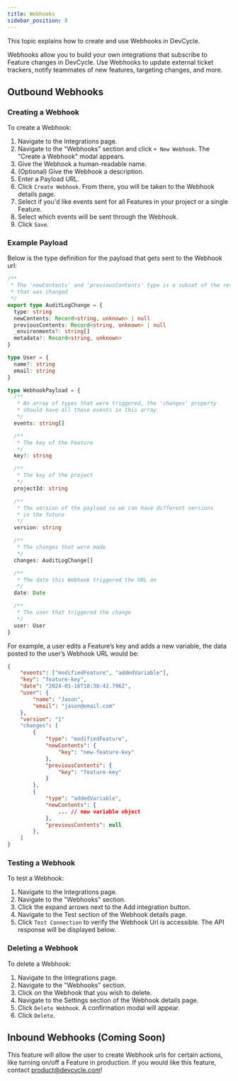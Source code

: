 ```yaml
---
title: Webhooks
sidebar_position: 8
---
```


This topic explains how to create and use Webhooks in DevCycle.

Webhooks allow you to build your own integrations that subscribe to Feature changes in DevCycle.
Use Webhooks to update external ticket trackers, notify teammates of new features, targeting changes, and more.

## Outbound Webhooks

### Creating a Webhook

To create a Webhook:

1. Navigate to the Integrations page.
2. Navigate to the "Webhooks" section and click `+ New Webhook`. The "Create a Webhook" modal appears.
3. Give the Webhook a human-readable name.
4. (Optional) Give the Webhook a description.
5. Enter a Payload URL.
6. Click `Create Webhook`. From there, you will be taken to the Webhook details page.
7. Select if you'd like events sent for all Features in your project or a single Feature.
8. Select which events will be sent through the Webhook.
9. Click `Save`.

### Example Payload

Below is the type definition for the payload that gets sent to the Webhook url:

```typescript
/**
 * The 'newContents' and 'previousContents' type is a subset of the resource
 * that was changed
 */
export type AuditLogChange = {
  type: string
  newContents: Record<string, unknown> | null
  previousContents: Record<string, unknown> | null
  _environments?: string[]
  metadata?: Record<string, unknown>
}

type User = {
  name?: string
  email: string
}

type WebhookPayload = {
  /**
   * An array of types that were triggered, the 'changes' property
   * should have all these events in this array
   */
  events: string[]

  /**
   * The key of the Feature
   */
  key?: string

  /**
   * The key of the project
   */
  projectId: string

  /**
   * The version of the payload so we can have different versions
   * in the future
   */
  version: string

  /**
   * The changes that were made
   */
  changes: AuditLogChange[]

  /**
   * The date this Webhook triggered the URL on
   */
  date: Date

  /**
   * The user that triggered the change
   */
  user: User
}
```

For example, a user edits a Feature’s key and adds a new variable, the data posted to the user’s Webhook URL would be:

```json
{
	"events": ["modifiedFeature", "addedVariable"],
	"key": "feature-key",
	"date": "2024-01-16T18:30:42.796Z",
	"user": {
		"name": "Jason",
		"email": "jason@email.com"
	},
	"version": "1"
	"changes": [
		{
			"type": "modifiedFeature",
			"newContents": {
				"key": "new-feature-key"
			},
			"previousContents": {
				"key": "feature-key"
			}
		},
		{
			"type": "addedVariable",
			"newContents": {
				... // new variable object
			},
			"previousContents": null
		},
	]
}
```

### Testing a Webhook

To test a Webhook:

1. Navigate to the Integrations page.
2. Navigate to the "Webhooks" section.
3. Click the expand arrows next to the Add integration button.
4. Navigate to the Test section of the Webhook details page.
5. Click `Test Connection` to verify the Webhook Url is accessible. The API response will be displayed below.

### Deleting a Webhook

To delete a Webhook:

1. Navigate to the Integrations page.
2. Navigate to the "Webhooks" section.
3. Click on the Webhook that you wish to delete.
4. Navigate to the Settings section of the Webhook details page.
5. Click `Delete Webhook`. A confirmation modal will appear.
6. Click `Delete`.

## Inbound Webhooks (Coming Soon)

This feature will allow the user to create Webhook urls for certain actions, like turning on/off a Feature in production.
If you would like this feature, contact product@devcycle.com!
